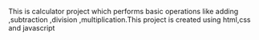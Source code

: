 This is calculator project which performs basic operations like adding ,subtraction ,division ,multiplication.This project is created using html,css and javascript
